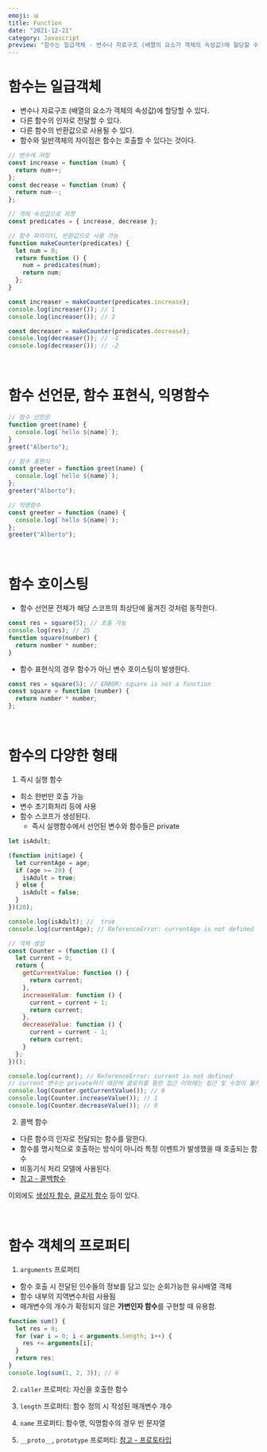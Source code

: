 ```yaml
---
emoji: 📊
title: Function
date: "2021-12-21"
category: Javascript
preview: "함수는 일급객체 - 변수나 자료구조 (배열의 요소가 객체의 속성값)에 할당할 수 있다. - 다른 함수의 인자로 전달할 수 있다. - 다른 함수의 반환값으로 사용될 수 있다. - 함수와 일반객체의 차이점은 함수는 호출할 수 있다는 것이다. 함수 선언문, 함수 표현식, 익명함수 함수 호이스팅 - 함수 선언문 전체가 해당 스코프의 최상단에 옮겨진 것처럼 동작한다. - 함수 표현식의 경우 함수가 아닌 변수 호이스팅이 발생한다. 함수의 다양한 형태 1. 즉시 실행 함수 - 최소 한번만 호출 가능 - 변수 초기화처리 등에 사용 - 함수 스코프가 생성된다. - 즉시 실행함수에서 선언된 변수와 함수들은 private 콜백 함수 - 다른 함수의 인자로 전달되는 함수를 말한다. - 함수를 명시적으로 호출하는 방식이 아니라 특정 이벤트가 발생했을 때 호출되는 함수 - 비동기식 처리 모델에 사용된다."
---
```


# 함수는 일급객체

- 변수나 자료구조 (배열의 요소가 객체의 속성값)에 할당할 수 있다.
- 다른 함수의 인자로 전달할 수 있다.
- 다른 함수의 반환값으로 사용될 수 있다.
- 함수와 일반객체의 차이점은 함수는 호출할 수 있다는 것이다.

```js
// 변수에 저장
const increase = function (num) {
  return num++;
};
const decrease = function (num) {
  return num--;
};
```

```js
// 객체 속성값으로 저장
const predicates = { increase, decrease };

// 함수 파라미터, 반환값으로 사용 가능
function makeCounter(predicates) {
  let num = 0;
  return function () {
    num = predicates(num);
    return num;
  };
}

const increaser = makeCounter(predicates.increase);
console.log(increaser()); // 1
console.log(increaser()); // 2

const decreaser = makeCounter(predicates.decrease);
console.log(decreaser()); // -1
console.log(decreaser()); // -2
```

<br/>

# 함수 선언문, 함수 표현식, 익명함수

```js
// 함수 선언문
function greet(name) {
  console.log(`hello ${name}`);
}
greet("Alberto");
```

```js
// 함수 표현식
const greeter = function greet(name) {
  console.log(`hello ${name}`);
};
greeter("Alberto");
```

```js
// 익명함수
const greeter = function (name) {
  console.log(`hello ${name}`);
};
greeter("Alberto");
```

<br/>

# 함수 호이스팅

- 함수 선언문 전체가 해당 스코프의 최상단에 옮겨진 것처럼 동작한다.

```js
const res = square(5); // 호출 가능
console.log(res); // 25
function square(number) {
  return number * number;
}
```

- 함수 표현식의 경우 함수가 아닌 변수 호이스팅이 발생한다.

```js
const res = square(5); // ERROR: square is not a function
const square = function (number) {
  return number * number;
};
```

<br/>

# 함수의 다양한 형태

1. 즉시 실행 함수

- 최소 한번만 호출 가능
- 변수 초기화처리 등에 사용
- 함수 스코프가 생성된다.
  - 즉시 실행함수에서 선언된 변수와 함수들은 private

```js
let isAdult;

(function init(age) {
  let currentAge = age;
  if (age >= 20) {
    isAdult = true;
  } else {
    isAdult = false;
  }
})(20);

console.log(isAdult); //  true
console.log(currentAge); // ReferenceError: currentAge is not defined
```

```js
// 객체 생성
const Counter = (function () {
  let current = 0;
  return {
    getCurrentValue: function () {
      return current;
    },
    increaseValue: function () {
      current = current + 1;
      return current;
    },
    decreaseValue: function () {
      current = current - 1;
      return current;
    }
  };
})();

console.log(current); // ReferenceError: current is not defined
// current 변수는 private하기 때문에 클로저를 통한 접근 이외에는 접근 및 수정이 불가능하다.
console.log(Counter.getCurrentValue()); // 0
console.log(Counter.increaseValue()); // 1
console.log(Counter.decreaseValue()); // 0
```

2. 콜백 함수

- 다른 함수의 인자로 전달되는 함수를 말한다.
- 함수를 명시적으로 호출하는 방식이 아니라 특정 이벤트가 발생했을 때 호출되는 함수
- 비동기식 처리 모델에 사용된다.
- [참고 - 콜백함수](https://www.eunnbi.dev/posts/js-callback-function)

이외에도 [생성자 함수](https://www.eunnbi.dev/posts/js-this#%EC%83%9D%EC%84%B1%EC%9E%90-%ED%95%A8%EC%88%98), [클로저 함수](https://www.eunnbi.dev/posts/js-closure) 등이 있다.

<br/>

# 함수 객체의 프로퍼티

1. `arguments` 프로퍼티

- 함수 호출 시 전달된 인수들의 정보를 담고 있는 순회가능한 유사배열 객체
- 함수 내부의 지역변수처럼 사용됨
- 매개변수의 개수가 확정되지 않은 **가변인자 함수**를 구현할 때 유용함.

```js
function sum() {
  let res = 0;
  for (var i = 0; i < arguments.length; i++) {
    res += arguments[i];
  }
  return res;
}
console.log(sum(1, 2, 3)); // 6
```

2. `caller` 프로퍼티: 자신을 호출한 함수

3. `length` 프로퍼티: 함수 정의 시 작성된 매개변수 개수

4. `name` 프로퍼티: 함수명, 익명함수의 경우 빈 문자열

5. `__proto__`, `prototype` 프로퍼티: [참고 - 프로토타입](https://www.eunnbi.dev/posts/js-prototype#constructor,-prototype,-instance)
